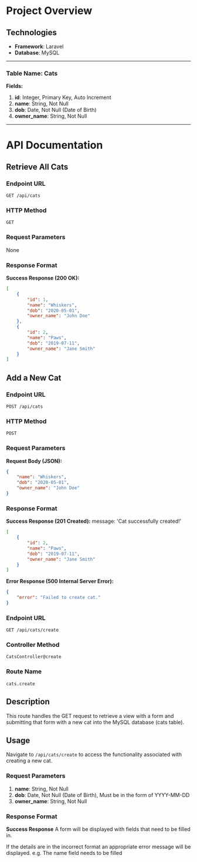 # Project Overview

## Technologies
- **Framework**: Laravel
- **Database**: MySQL

---

### Table Name: Cats

**Fields:**
1. **id**: Integer, Primary Key, Auto Increment
2. **name**: String, Not Null
3. **dob**: Date, Not Null (Date of Birth)
4. **owner_name**: String, Not Null

---

# API Documentation

## Retrieve All Cats

### Endpoint URL
`GET /api/cats`

### HTTP Method
`GET`

### Request Parameters
None

### Response Format
**Success Response (200 OK):**
```json
[
    {
        "id": 1,
        "name": "Whiskers",
        "dob": "2020-05-01",
        "owner_name": "John Doe"
    },
    {
        "id": 2,
        "name": "Paws",
        "dob": "2019-07-11",
        "owner_name": "Jane Smith"
    }
]
```

## Add a New Cat

### Endpoint URL
`POST /api/cats`

### HTTP Method
`POST`

### Request Parameters
**Request Body (JSON):**
```json
{
    "name": "Whiskers",
    "dob": "2020-05-01",
    "owner_name": "John Doe"
}
```

### Response Format
**Success Response (201 Created):**
message: 'Cat successfully created!'
```json
[
    {
        "id": 2,
        "name": "Paws",
        "dob": "2019-07-11",
        "owner_name": "Jane Smith"
    }
]
```

**Error Response (500 Internal Server Error):**
```json
{
    "error": "Failed to create cat."
}
```

### Endpoint URL
`GET /api/cats/create`

### Controller Method
`CatsController@create`

### Route Name
`cats.create`

## Description
This route handles the GET request to retrieve a view with a form and submitting that form with a new cat into the MySQL database (cats table).

## Usage
Navigate to `/api/cats/create` to access the functionality associated with creating a new cat.

### Request Parameters
1. **name**: String, Not Null
2. **dob**: Date, Not Null (Date of Birth), Must be in the form of YYYY-MM-DD
3. **owner_name**: String, Not Null

### Response Format
**Success Response**
A form will be displayed with fields that need to be filled in.

If the details are in the incorrect format an appropriate error message will be displayed.
e.g. The name field needs to be filled